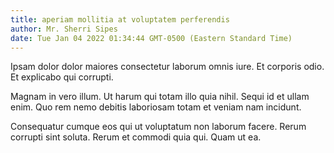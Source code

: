 ```yaml
---
title: aperiam mollitia at voluptatem perferendis
author: Mr. Sherri Sipes
date: Tue Jan 04 2022 01:34:44 GMT-0500 (Eastern Standard Time)
---
```

Ipsam dolor dolor maiores consectetur laborum omnis iure. Et corporis odio. Et explicabo qui corrupti.

 Magnam in vero illum. Ut harum qui totam illo quia nihil. Sequi id et ullam enim. Quo rem nemo debitis laboriosam totam et veniam nam incidunt.

 Consequatur cumque eos qui ut voluptatum non laborum facere. Rerum corrupti sint soluta. Rerum et commodi quia qui. Quam ut ea.